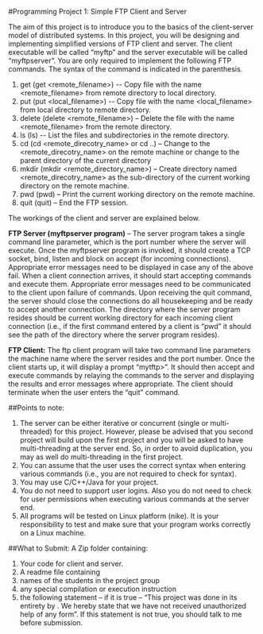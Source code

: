 #Programming Project 1: Simple FTP Client and Server

The aim of this project is to introduce you to the basics of the client-server model of distributed systems. In this project, you will be designing and implementing simplified versions of FTP client and server. The client executable will be called “myftp” and the server executable will be called “myftpserver”. You are only required to implement the following FTP commands. The syntax of the command is indicated in the parenthesis.

1. get (get \<remote_filename\>) -- Copy file with the name \<remote_filename\> from remote directory to local directory.
2. put (put \<local_filename\>) -- Copy file with the name \<local_filename\> from local directory to remote directory.
3. delete (delete \<remote_filename\>) – Delete the file with the name \<remote_filename\> from the remote directory.
4. ls (ls) -- List the files and subdirectories in the remote directory.
5. cd (cd \<remote_direcotry_name\> or cd ..) – Change to the \<remote_direcotry_name\> on the remote machine or change to the parent directory of the current directory
6. mkdir (mkdir \<remote_directory_name\>) – Create directory named \<remote_direcotry_name\> as the sub-directory of the current working directory on the remote machine.
7. pwd (pwd) – Print the current working directory on the remote machine.
8. quit (quit) – End the FTP session.


The workings of the client and server are explained below.

**FTP Server (myftpserver program)** – The server program takes a single command line parameter, which is the port number where the server will execute. Once the myftpserver program is invoked, it should create a TCP socket, bind, listen and block on accept (for incoming connections). Appropriate error messages need to be displayed in case any of the above fail. When a client connection arrives, it should start accepting commands and execute them. Appropriate error messages need to be communicated to the client upon failure of commands. Upon receiving the quit command, the server should close the connections do all housekeeping and be ready to accept another connection. The directory where the server program resides should be current working directory for each incoming client connection (i.e., if the first command entered by a client is “pwd” it should see the path of the directory where the server program resides).

**FTP Client:** The ftp client program will take two command line parameters the machine name
where the server resides and the port number. Once the client starts up, it will display a prompt
“mytftp>”. It should then accept and execute commands by relaying the commands to the
server and displaying the results and error messages where appropriate. The client should
terminate when the user enters the “quit” command.

##Points to note:
1. The server can be either iterative or concurrent (single or multi-threaded) for this project. However, please be advised that you second project will build upon the first project and you will be asked to have multi-threading at the server end. So, in order to avoid duplication, you may as well do multi-threading in the first project.
2. You can assume that the user uses the correct syntax when entering various commands (i.e., you are not required to check for syntax).
3. You may use C/C++/Java for your project.
4. You do not need to support user logins. Also you do not need to check for user permissions when executing various commands at the server end.
5. All programs will be tested on Linux platform (nike). It is your responsibility to test and make sure that your program works correctly on a Linux machine.

##What to Submit:
A Zip folder containing:

1. Your code for client and server.
2. A readme file containing
  1. names of the students in the project group
  2. any special compilation or execution instruction
  3. the following statement – if it is true – “This project was done in its entirety by <Project group members names>. We hereby state that we have not received unauthorized help of any form”. If this statement is not true, you should talk to me before submission.
